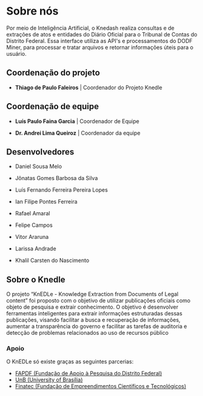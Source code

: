 # Sobre nós
Por meio de Inteligência Artificial, o Knedash realiza consultas e de extrações de atos e entidades do Diário Oficial para o Tribunal de Contas do Distrito Federal. Essa interface utiliza as API's e processamentos do DODF Miner, para processar e tratar arquivos e retornar informações úteis para o usuário.

## Coordenação do projeto

- **Thiago de Paulo Faleiros** | Coordenador do Projeto Knedle

## Coordenação de equipe

- **Luís Paulo Faina Garcia** | Coordenador de Equipe
  
- **Dr. Andrei Lima Queiroz** | Coordenador da equipe


## Desenvolvedores
- Daniel Sousa Melo
- Jônatas Gomes Barbosa da Silva
- Luís Fernando Ferreira Pereira Lopes
- Ian Filipe Pontes Ferreira

- Rafael Amaral
- Felipe Campos
- Vitor Araruna
- Larissa Andrade
- Khalil Carsten do Nascimento

## Sobre o Knedle
O projeto “KnEDLe - Knowledge Extraction from Documents of Legal content” foi proposto com o objetivo de utilizar publicações oficiais como objeto de pesquisa e extrair conhecimento. O objetivo é desenvolver ferramentas inteligentes para extrair informações estruturadas dessas publicações, visando facilitar a busca e recuperação de informações, aumentar a transparência do governo e facilitar as tarefas de auditoria e detecção de problemas relacionados ao uso de recursos público

### Apoio
O KnEDLe só existe graças as seguintes parcerias:
- [FAPDF (Fundação de Apoio à Pesquisa do Distrito Federal)](http://fap.df.gov.br/)
- [UnB (University of Brasília)](https://www.unb.br/)
- [Finatec (Fundação de Empreendimentos Científicos e Tecnológicos)](https://www.finatec.org.br/)